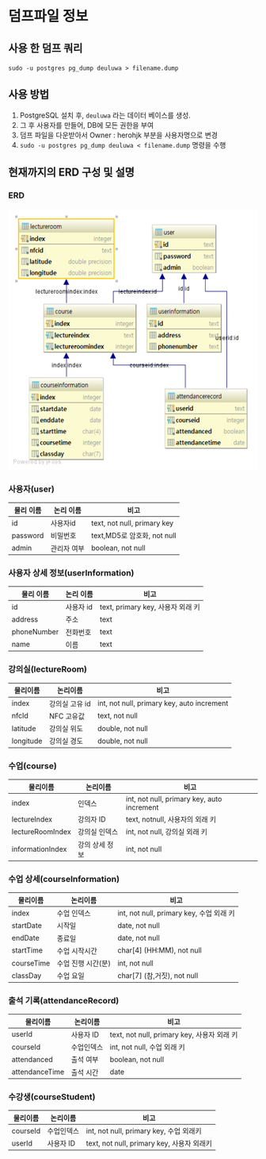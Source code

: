 # 덤프파일 정보


## 사용 한 덤프 쿼리
`sudo -u postgres pg_dump deuluwa > filename.dump`

## 사용 방법
1. PostgreSQL 설치 후, `deuluwa` 라는 데이터 베이스를 생성.
2. 그 후 사용자를 만들어, DB에 모든 권한을 부여
3. 덤프 파일을 다운받아서 Owner : herohjk 부분을 사용자명으로 변경
4. `sudo -u postgres pg_dump deuluwa < filename.dump` 명령을 수행

## 현재까지의 ERD 구성 및 설명

### ERD
![enter image description here](https://raw.githubusercontent.com/HEROHJK/Deuluwa/master/SQL/deuluwa.png)

### 사용자(user)
|물리 이름|논리 이름|비고|
|--|--|--|
|id|사용자id|text, not null, primary key|
|password|비밀번호|text,MD5로 암호화, not null|
|admin|관리자 여부|boolean, not null|

### 사용자 상세 정보(userInformation)
|물리 이름|논리 이름|비고|
|--|--|--|
|id|사용자 id|text, primary key, 사용자 외래 키|
|address|주소|text|
|phoneNumber|전화번호|text|
|name|이름|text|

### 강의실(lectureRoom)
|물리이름|논리이름|비고|
|--|--|--|
|index|강의실 고유 id|int, not null, primary key, auto increment|
|nfcId|NFC 고유값|text, not null|
|latitude|강의실 위도|double, not null|
|longitude|강의실 경도|double, not null|

### 수업(course)
|물리이름|논리이름|비고|
|--|--|--|
|index|인덱스|int, not null, primary key, auto increment|
|lectureIndex|강의자 ID|text, notnull, 사용자의 외래 키|
|lectureRoomIndex|강의실 인덱스|int, not null, 강의실 외래 키|
|informationIndex|강의 상세 정보|int, not null|

### 수업 상세(courseInformation)
|물리이름|논리이름|비고|
|--|--|--|
|index|수업 인덱스|int, not null, primary key, 수업 외래 키|
|startDate|시작일|date, not null|
|endDate|종료일|date, not null|
|startTime|수업 시작시간|char[4] (HH:MM), not null|
|courseTime|수업 진행 시간(분)|int, not null|
|classDay|수업 요일|char[7] (참,거짓), not null|

### 출석 기록(attendanceRecord)
|물리이름|논리이름|비고|
|--|--|--|
|userId|사용자 ID|text, not null, primary key, 사용자 외래 키|
|courseId|수업인덱스|int, not null, 수업 외래 키|
|attendanced|출석 여부|boolean, not null|
|attendanceTime| 출석 시간| date|

### 수강생(courseStudent)
|물리이름|논리이름|비고|
|--|--|--|
|courseId|수업인덱스|int, not null, primary key, 수업 외래키|
|userId|사용자 ID|text, not null, primary key, 사용자 외래키|

